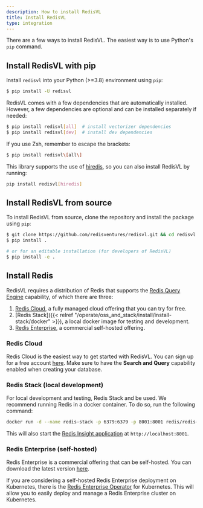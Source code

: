 ```yaml
---
description: How to install RedisVL
title: Install RedisVL
type: integration
---
```

There are a few ways to install RedisVL. The easiest way is to use Python's `pip` command.

## Install RedisVL with pip

Install `redisvl` into your Python (>=3.8) environment using `pip`:

```bash
$ pip install -U redisvl
```

RedisVL comes with a few dependencies that are automatically installed. However, a few dependencies
are optional and can be installed separately if needed:

```bash
$ pip install redisvl[all]  # install vectorizer dependencies
$ pip install redisvl[dev]  # install dev dependencies
```

If you use Zsh, remember to escape the brackets:

```bash
$ pip install redisvl\[all\]
```

This library supports the use of [hiredis](https://redis.com/lp/hiredis/), so you can also install RedisVL by running:

```bash
pip install redisvl[hiredis]
```

## Install RedisVL from source

To install RedisVL from source, clone the repository and install the package using `pip`:

```bash
$ git clone https://github.com/redisventures/redisvl.git && cd redisvl
$ pip install .

# or for an editable installation (for developers of RedisVL)
$ pip install -e .
```

## Install Redis

RedisVL requires a distribution of Redis that supports the [Redis Query Engine](https://redis.com/modules/redis-search/) capability, of which there are three:

1. [Redis Cloud](https://redis.com/try-free), a fully managed cloud offering that you can try for free.
2. [Redis Stack]({{< relref "/operate/oss_and_stack/install/install-stack/docker" >}}), a local docker image for testing and development.
3. [Redis Enterprise](https://redis.com/redis-enterprise/), a commercial self-hosted offering.

### Redis Cloud

Redis Cloud is the easiest way to get started with RedisVL. You can sign up for a free account [here](https://redis.com/try-free). Make sure to have the **Search and Query** capability enabled when creating your database.

### Redis Stack (local development)

For local development and testing, Redis Stack and be used. We recommend running Redis
in a docker container. To do so, run the following command:

```bash
docker run -d --name redis-stack -p 6379:6379 -p 8001:8001 redis/redis-stack:latest
```

This will also start the [Redis Insight application](https://redis.com/redis-enterprise/redis-insight/) at `http://localhost:8001`.

### Redis Enterprise (self-hosted)

Redis Enterprise is a commercial offering that can be self-hosted. You can download the latest version [here](https://redis.com/redis-enterprise-software/download-center/software/).

If you are considering a self-hosted Redis Enterprise deployment on Kubernetes, there is the [Redis Enterprise Operator](https://docs.redis.com/latest/kubernetes/) for Kubernetes. This will allow you to easily deploy and manage a Redis Enterprise cluster on Kubernetes.